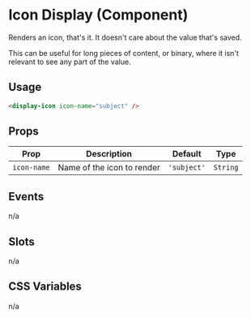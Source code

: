 # Icon Display (Component)

Renders an icon, that's it. It doesn't care about the value that's saved.

This can be useful for long pieces of content, or binary, where it isn't relevant to see any part of
the value.

## Usage

```html
<display-icon icon-name="subject" />
```

## Props
| Prop        | Description                | Default     | Type     |
|-------------|----------------------------|-------------|----------|
| `icon-name` | Name of the icon to render | `'subject'` | `String` |

## Events
n/a

## Slots
n/a

## CSS Variables
n/a
